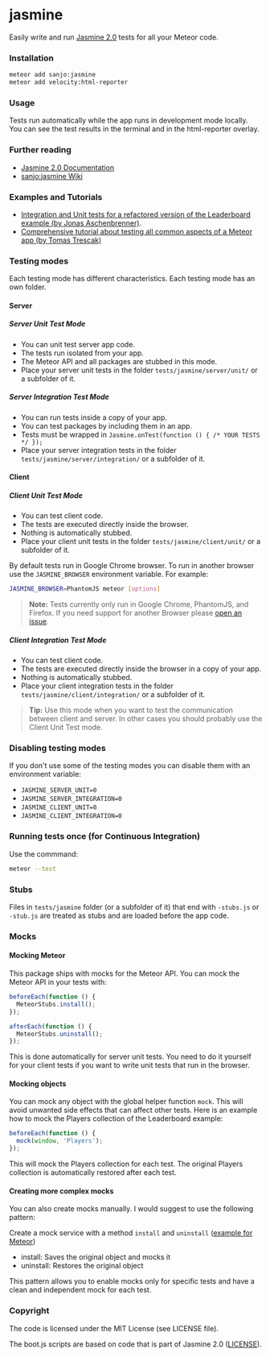 # jasmine

Easily write and run [Jasmine 2.0](http://jasmine.github.io/2.0/introduction.html) tests for all your Meteor code.

### Installation

```bash
meteor add sanjo:jasmine
meteor add velocity:html-reporter
```

### Usage

Tests run automatically while the app runs in development mode locally.
You can see the test results in the terminal and in the html-reporter overlay.

### Further reading

* [Jasmine 2.0 Documentation](http://jasmine.github.io/2.0/introduction.html)
* [sanjo:jasmine Wiki](https://github.com/Sanjo/meteor-jasmine/wiki)

### Examples and Tutorials

* [Integration and Unit tests for a refactored version of the Leaderboard example (by Jonas Aschenbrenner)](https://github.com/meteor-velocity/velocity-example/tree/jasmine-only/tests/jasmine/).
* [Comprehensive tutorial about testing all common aspects of a Meteor app (by Tomas Trescak)](http://doctorllama.wordpress.com/2014/09/22/bullet-proof-internationalised-meteor-applications-with-velocity-unit-testing-integration-testing-and-jasmine/)

### Testing modes

Each testing mode has different characteristics. Each testing mode has an own folder.

#### Server

##### Server Unit Test Mode

* You can unit test server app code.
* The tests run isolated from your app.
* The Meteor API and all packages are stubbed in this mode.
* Place your server unit tests in the folder `tests/jasmine/server/unit/` or a subfolder of it.

##### Server Integration Test Mode

* You can run tests inside a copy of your app.
* You can test packages by including them in an app.
* Tests must be wrapped in `Jasmine.onTest(function () { /* YOUR TESTS */ });`
* Place your server integration tests in the folder `tests/jasmine/server/integration/` or a subfolder of it.

#### Client

##### Client Unit Test Mode

* You can test client code.
* The tests are executed directly inside the browser.
* Nothing is automatically stubbed.
* Place your client unit tests in the folder `tests/jasmine/client/unit/` or a subfolder of it.

By default tests run in Google Chrome browser. To run in another browser use the `JASMINE_BROWSER` environment variable. For example:

```bash
JASMINE_BROWSER=PhantomJS meteor [options]
```

> __Note:__ Tests currently only run in Google Chrome, PhantomJS, and Firefox. If you need support for another Browser please [open an issue](https://github.com/Sanjo/meteor-jasmine/issues/new).

##### Client Integration Test Mode

* You can test client code.
* The tests are executed directly inside the browser in a copy of your app.
* Nothing is automatically stubbed.
* Place your client integration tests in the folder `tests/jasmine/client/integration/` or a subfolder of it.

> __Tip:__ Use this mode when you want to test the communication between client and server.
> In other cases you should probably use the Client Unit Test mode.

### Disabling testing modes

If you don't use some of the testing modes you can disable them with an environment variable:

* `JASMINE_SERVER_UNIT=0`
* `JASMINE_SERVER_INTEGRATION=0`
* `JASMINE_CLIENT_UNIT=0`
* `JASMINE_CLIENT_INTEGRATION=0`

### Running tests once (for Continuous Integration)

Use the commmand:

```bash
meteor --test
```

### Stubs

Files in `tests/jasmine` folder (or a subfolder of it) that end with `-stubs.js` or `-stub.js` are treated as stubs and are loaded before the app code.

### Mocks

#### Mocking Meteor

This package ships with mocks for the Meteor API. You can mock the Meteor API in your tests with:

```javascript
beforeEach(function () {
  MeteorStubs.install();
});

afterEach(function () {
  MeteorStubs.uninstall();
});
```

This is done automatically for server unit tests.
You need to do it yourself for your client tests if you want to write
unit tests that run in the browser.

#### Mocking objects

You can mock any object with the global helper function `mock`.
This will avoid unwanted side effects that can affect other tests.
Here is an example how to mock the Players collection of the Leaderboard example:

```javascript
beforeEach(function () {
  mock(window, 'Players');
});
```

This will mock the Players collection for each test.
The original Players collection is automatically restored after each test.

#### Creating more complex mocks

You can also create mocks manually. I would suggest to use the following pattern:

Create a mock service with a method `install` and `uninstall` ([example for Meteor](https://github.com/alanning/meteor-stubs/blob/master/index.js))

  * install: Saves the original object and mocks it
  * uninstall: Restores the original object

This pattern allows you to enable mocks only for specific tests and have a clean and independent mock for each test.

### Copyright

The code is licensed under the MIT License (see LICENSE file).

The boot.js scripts are based on code that is part of Jasmine 2.0 ([LICENSE](https://github.com/pivotal/jasmine/blob/v2.0.0/MIT.LICENSE)).
